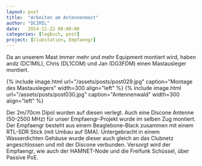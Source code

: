 ```yaml
---
layout: post
title:  "Arbeiten am Antennenmast"
author: "DC1MIL"
date:   2014-11-22 00:00:00
categories: [logbuch, post]
project: [Clubstation, Empfaengr]
---
```


Da an unserem Mast immer mehr und mehr Equipment montiert wird, haben andz (DC1MIL), Chris (DL1COM) und Jan (DG3FDM) einen Mastausleger montiert.

{% include image.html url="/assets/posts/post029.jpg" caption="Montage des Mastauslegers" width=300 align="left" %}
{% include image.html url="/assets/posts/post030.jpg" caption="Antennenwald" width=300 align="left" %}
<br style="clear: both;"> 

Der 2m/70cm Dipol wurden auf diesen verlegt. Auch eine Discone Antenne (50-2500 MHz) für unser Empfaengr-Projekt wurde im selben Zug montiert.
Der Empfaengr besteht aus einem Beaglebone-Black zusammen mit einem RTL-SDR Stick (mit Umbau auf SMA). Untergebracht in einem Wasserdichten Gehäuse wurde dieser auch gleich an das Clubnetz angeschlossen und mit der Discone verbunden. Versorgt wird der Empfaengr, wie auch der HAMNET-Node und die Freifunk Schüssel, über Passive PoE.